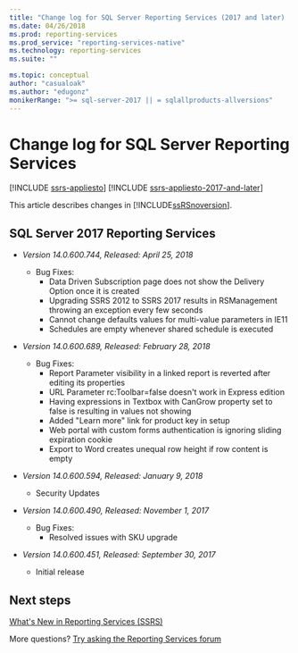 ```yaml
---
title: "Change log for SQL Server Reporting Services (2017 and later) | Microsoft Docs"
ms.date: 04/26/2018
ms.prod: reporting-services
ms.prod_service: "reporting-services-native"
ms.technology: reporting-services
ms.suite: ""

ms.topic: conceptual
author: "casualoak"
ms.author: "edugonz"
monikerRange: ">= sql-server-2017 || = sqlallproducts-allversions"
---
```

# Change log for SQL Server Reporting Services

[!INCLUDE [ssrs-appliesto](../includes/ssrs-appliesto.md)] [!INCLUDE [ssrs-appliesto-2017-and-later](../includes/ssrs-appliesto-2017-and-later.md)] 

This article describes changes in [!INCLUDE[ssRSnoversion](../includes/ssrsnoversion-md.md)]. 

## SQL Server 2017 Reporting Services 

- *Version 14.0.600.744, Released: April 25, 2018* 
    - Bug Fixes:
        - Data Driven Subscription page does not show the Delivery Option once it is created
        - Upgrading SSRS 2012 to SSRS 2017 results in RSManagement throwing an exception every few seconds
        - Cannot change defaults values for multi-value parameters in IE11
        - Schedules are empty whenever shared schedule is executed

- *Version 14.0.600.689, Released: February 28, 2018* 
    - Bug Fixes:
        - Report Parameter visibility in a linked report is reverted after editing its properties
        - URL Parameter rc:Toolbar=false doesn't work in Express edition
        - Having expressions in Textbox with CanGrow property set to false is resulting in values not showing
        - Added "Learn more" link for product key in setup
        - Web portal with custom forms authentication is ignoring sliding expiration cookie
        - Export to Word creates unequal row height if row content is empty

- *Version 14.0.600.594, Released: January 9, 2018*
    - Security Updates

- *Version 14.0.600.490, Released: November 1, 2017* 
    - Bug Fixes:
        - Resolved issues with SKU upgrade

- *Version 14.0.600.451, Released: September 30, 2017* 
    - Initial release

## Next steps

[What's New in Reporting Services (SSRS)](what-s-new-in-sql-server-reporting-services-ssrs.md)   

More questions? [Try asking the Reporting Services forum](http://go.microsoft.com/fwlink/?LinkId=620231)
